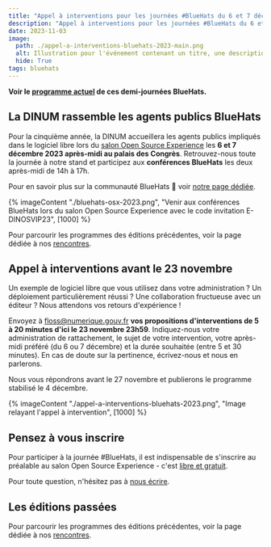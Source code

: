 ```yaml
---
title: "Appel à interventions pour les journées #BlueHats du 6 et 7 décembre 2023 au salon Open Source Experience"
description: "Appel à interventions pour les journées #BlueHats du 6 et 7 décembre 2023 au salon Open Source Experience"
date: 2023-11-03
image:
  path: ./appel-a-interventions-bluehats-2023-main.png
  alt: Illustration pour l'événement contenant un titre, une description, la date, le lieu, et l'adresse de la page #BlueHats du site.
  hide: True
tags: bluehats
---
```


**Voir le [programme actuel](/fr/bluehats/journees-2023/) de ces demi-journées BlueHats.**

## La DINUM rassemble les agents publics BlueHats

Pour la cinquième année, la DINUM accueillera les agents publics impliqués dans le logiciel libre lors du [salon Open Source Experience](https://www.opensource-experience.com/programme/les-evenements-dans-levenement/) les **6 et 7 décembre 2023 après-midi au palais des Congrès**.  Retrouvez-nous toute la journée à notre stand et participez aux **conférences BlueHats** les deux après-midi de 14h à 17h.

Pour en savoir plus sur la communauté BlueHats 🧢 voir [notre page dédiée](/fr/bluehats/).

{% imageContent "./bluehats-osx-2023.png", "Venir aux conférences BlueHats lors du salon Open Source Experience avec le code invitation E-DINOSVIP23", [1000] %}

Pour parcourir les programmes des éditions précédentes, voir la page
dédiée à nos [rencontres](https://code.gouv.fr/fr/bluehats/tags/rencontre/).

## Appel à interventions avant le 23 novembre

Un exemple de logiciel libre que vous utilisez dans votre administration ?  Un déploiement particulièrement réussi ?  Une collaboration fructueuse avec un éditeur ?  Nous attendons vos retours d'expérience !

Envoyez à [floss@numerique.gouv.fr](floss@numerique.gouv.fr) **vos propositions d'interventions de 5 à 20 minutes d'ici le 23 novembre 23h59**. Indiquez-nous votre administration de rattachement, le sujet de votre intervention, votre après-midi préféré (du 6 ou 7 décembre) et la durée souhaitée (entre 5 et 30 minutes).  En cas de doute sur la pertinence, écrivez-nous et nous en parlerons.

Nous vous répondrons avant le 27 novembre et publierons le programme stabilisé le 4 décembre.

{% imageContent "./appel-a-interventions-bluehats-2023.png", "Image relayant l'appel à intervention", [1000] %}

## Pensez à vous inscrire

Pour participer à la journée #BlueHats, il est indispensable de s'inscrire au préalable au salon Open Source Experience - c'est [libre et gratuit](https://www.opensource-experience.com/creer-mon-badge/).

Pour toute question, n'hésitez pas à [nous écrire](mailto:floss@numerique.gouv.fr).

## Les éditions passées

Pour parcourir les programmes des éditions précédentes, voir la page
dédiée à nos [rencontres](https://code.gouv.fr/fr/bluehats/tags/rencontre/).
